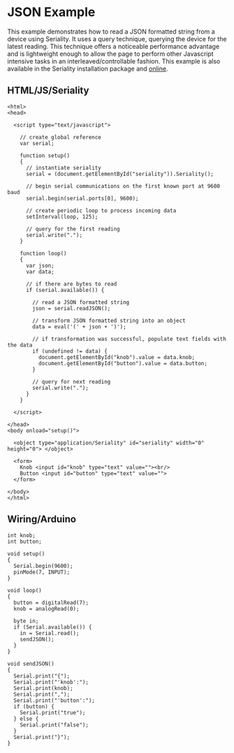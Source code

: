 # JSON Example #

This example demonstrates how to read a JSON formatted string from a device using Seriality. It uses a query technique, querying the device for the latest reading. This technique offers a noticeable performance advantage and is lightweight enough to allow the page to perform other Javascript intensive tasks in an interleaved/controllable fashion. This example is also available in the Seriality installation package and [online](http://zambetti.com/projects/seriality/examples/json.html).

## HTML/JS/Seriality ##

```
<html>
<head>

  <script type="text/javascript">

    // create global reference
    var serial;

    function setup()
    {
      // instantiate seriality
      serial = (document.getElementById("seriality")).Seriality();

      // begin serial communications on the first known port at 9600 baud
      serial.begin(serial.ports[0], 9600);

      // create periodic loop to process incoming data
      setInterval(loop, 125);

      // query for the first reading
      serial.write(".");
    }
    
    function loop()
    {
      var json;
      var data;

      // if there are bytes to read
      if (serial.available()) {

        // read a JSON formatted string
        json = serial.readJSON();

        // transform JSON formatted string into an object
        data = eval('(' + json + ')');

        // if transformation was successful, populate text fields with the data
        if (undefined != data) {
          document.getElementById("knob").value = data.knob;
          document.getElementById("button").value = data.button;
        }

        // query for next reading
        serial.write(".");
      }
    }
 
  </script>

</head>
<body onload="setup()">

  <object type="application/Seriality" id="seriality" width="0" height="0"> </object>

  <form>
    Knob <input id="knob" type="text" value=""><br/>
    Button <input id="button" type="text" value="">
  </form>

</body>
</html>
```

## Wiring/Arduino ##

```
int knob;
int button;

void setup()
{
  Serial.begin(9600);
  pinMode(7, INPUT);
}

void loop()
{
  button = digitalRead(7);
  knob = analogRead(0);
 
  byte in;
  if (Serial.available()) {
    in = Serial.read();
    sendJSON();
  }
}

void sendJSON()
{
  Serial.print("{");
  Serial.print("'knob':");
  Serial.print(knob);
  Serial.print(",");
  Serial.print("'button':");
  if (button) {
    Serial.print("true");
  } else {
    Serial.print("false");
  }
  Serial.print("}");
}
```